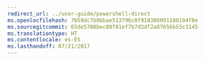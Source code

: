 ```yaml
---
redirect_url: ../user-guide/powershell-direct
ms.openlocfilehash: 7659dc7b0bbae513796c8f910306091180194f8e
ms.sourcegitcommit: 65de5708bec89f01ef7b7d2df2a87656b53c3145
ms.translationtype: HT
ms.contentlocale: es-ES
ms.lasthandoff: 07/21/2017
---
```

